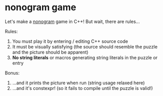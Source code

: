 # nonogram game

Let's make a [nonogram](https://en.wikipedia.org/wiki/Nonogram) game in C++!  But wait, there are rules...

Rules:

1. You must play it by entering / editing C++ source code
2. It must be visually satisfying (the source should resemble the puzzle and the picture should be apparent)
3. **No string literals** or macros generating string literals in the puzzle or entry

Bonus:

1. ...and it prints the picture when run (string usage relaxed here)
2. ...and it's constexpr! (so it fails to compile until the puzzle is valid!)
